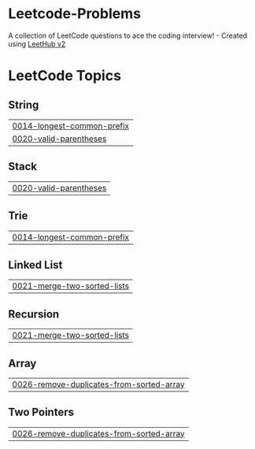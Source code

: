 # Leetcode-Problems
A collection of LeetCode questions to ace the coding interview! - Created using [LeetHub v2](https://github.com/arunbhardwaj/LeetHub-2.0)

<!---LeetCode Topics Start-->
# LeetCode Topics
## String
|  |
| ------- |
| [0014-longest-common-prefix](https://github.com/AladdinOmar61/Leetcode-Problems/tree/master/0014-longest-common-prefix) |
| [0020-valid-parentheses](https://github.com/AladdinOmar61/Leetcode-Problems/tree/master/0020-valid-parentheses) |
## Stack
|  |
| ------- |
| [0020-valid-parentheses](https://github.com/AladdinOmar61/Leetcode-Problems/tree/master/0020-valid-parentheses) |
## Trie
|  |
| ------- |
| [0014-longest-common-prefix](https://github.com/AladdinOmar61/Leetcode-Problems/tree/master/0014-longest-common-prefix) |
## Linked List
|  |
| ------- |
| [0021-merge-two-sorted-lists](https://github.com/AladdinOmar61/Leetcode-Problems/tree/master/0021-merge-two-sorted-lists) |
## Recursion
|  |
| ------- |
| [0021-merge-two-sorted-lists](https://github.com/AladdinOmar61/Leetcode-Problems/tree/master/0021-merge-two-sorted-lists) |
## Array
|  |
| ------- |
| [0026-remove-duplicates-from-sorted-array](https://github.com/AladdinOmar61/Leetcode-Problems/tree/master/0026-remove-duplicates-from-sorted-array) |
## Two Pointers
|  |
| ------- |
| [0026-remove-duplicates-from-sorted-array](https://github.com/AladdinOmar61/Leetcode-Problems/tree/master/0026-remove-duplicates-from-sorted-array) |
<!---LeetCode Topics End-->